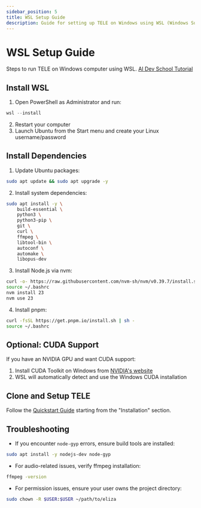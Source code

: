 ```yaml
---
sidebar_position: 5
title: WSL Setup Guide
description: Guide for setting up TELE on Windows using WSL (Windows Subsystem for Linux)
---
```


# WSL Setup Guide

Steps to run TELE on Windows computer using WSL.
[AI Dev School Tutorial](https://www.youtube.com/watch?v=ArptLpQiKfI)

## Install WSL

1. Open PowerShell as Administrator and run:

```powershell
wsl --install
```

2. Restart your computer
3. Launch Ubuntu from the Start menu and create your Linux username/password

## Install Dependencies

1. Update Ubuntu packages:

```bash
sudo apt update && sudo apt upgrade -y
```

2. Install system dependencies:

```bash
sudo apt install -y \
    build-essential \
    python3 \
    python3-pip \
    git \
    curl \
    ffmpeg \
    libtool-bin \
    autoconf \
    automake \
    libopus-dev
```

3. Install Node.js via nvm:

```bash
curl -o- https://raw.githubusercontent.com/nvm-sh/nvm/v0.39.7/install.sh | bash
source ~/.bashrc
nvm install 23
nvm use 23
```

4. Install pnpm:

```bash
curl -fsSL https://get.pnpm.io/install.sh | sh -
source ~/.bashrc
```

## Optional: CUDA Support

If you have an NVIDIA GPU and want CUDA support:

1. Install CUDA Toolkit on Windows from [NVIDIA's website](https://developer.nvidia.com/cuda-downloads)
2. WSL will automatically detect and use the Windows CUDA installation

## Clone and Setup TELE

Follow the [Quickstart Guide](../quickstart.md) starting from the "Installation" section.

## Troubleshooting

- If you encounter `node-gyp` errors, ensure build tools are installed:

```bash
sudo apt install -y nodejs-dev node-gyp
```

- For audio-related issues, verify ffmpeg installation:

```bash
ffmpeg -version
```

- For permission issues, ensure your user owns the project directory:

```bash
sudo chown -R $USER:$USER ~/path/to/eliza
```
